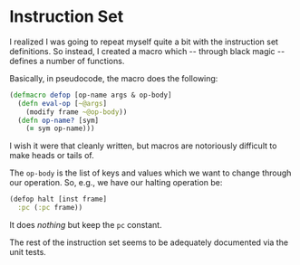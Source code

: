 # Instruction Set

I realized I was going to repeat myself quite a bit with the instruction
set definitions. So instead, I created a macro which -- through black
magic -- defines a number of functions.

Basically, in pseudocode, the macro does the following:

```clojure
(defmacro defop [op-name args & op-body]
  (defn eval-op [~@args]
    (modify frame ~@op-body))
  (defn op-name? [sym]
    (= sym op-name)))
```

I wish it were that cleanly written, but macros are notoriously
difficult to make heads or tails of.

The `op-body` is the list of keys and values which we want to change
through our operation. So, e.g., we have our halting operation be:

```clojure
(defop halt [inst frame]
  :pc (:pc frame))
```

It does *nothing* but keep the `pc` constant.

The rest of the instruction set seems to be adequately documented via
the unit tests.
